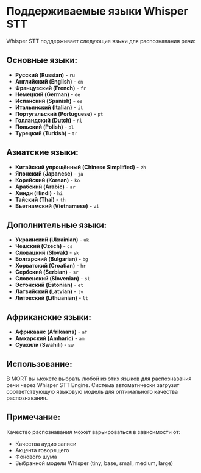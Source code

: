 # Поддерживаемые языки Whisper STT

Whisper STT поддерживает следующие языки для распознавания речи:

## Основные языки:
- **Русский (Russian)** - `ru`
- **Английский (English)** - `en`
- **Французский (French)** - `fr`
- **Немецкий (German)** - `de`
- **Испанский (Spanish)** - `es`
- **Итальянский (Italian)** - `it`
- **Португальский (Portuguese)** - `pt`
- **Голландский (Dutch)** - `nl`
- **Польский (Polish)** - `pl`
- **Турецкий (Turkish)** - `tr`

## Азиатские языки:
- **Китайский упрощённый (Chinese Simplified)** - `zh`
- **Японский (Japanese)** - `ja`
- **Корейский (Korean)** - `ko`
- **Арабский (Arabic)** - `ar`
- **Хинди (Hindi)** - `hi`
- **Тайский (Thai)** - `th`
- **Вьетнамский (Vietnamese)** - `vi`

## Дополнительные языки:
- **Украинский (Ukrainian)** - `uk`
- **Чешский (Czech)** - `cs`
- **Словацкий (Slovak)** - `sk`
- **Болгарский (Bulgarian)** - `bg`
- **Хорватский (Croatian)** - `hr`
- **Сербский (Serbian)** - `sr`
- **Словенский (Slovenian)** - `sl`
- **Эстонский (Estonian)** - `et`
- **Латвийский (Latvian)** - `lv`
- **Литовский (Lithuanian)** - `lt`

## Африканские языки:
- **Африкаанс (Afrikaans)** - `af`
- **Амхарский (Amharic)** - `am`
- **Суахили (Swahili)** - `sw`

## Использование:
В MORT вы можете выбрать любой из этих языков для распознавания речи через Whisper STT Engine. Система автоматически загрузит соответствующую языковую модель для оптимального качества распознавания.

## Примечание:
Качество распознавания может варьироваться в зависимости от:
- Качества аудио записи
- Акцента говорящего  
- Фонового шума
- Выбранной модели Whisper (tiny, base, small, medium, large)
